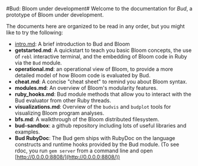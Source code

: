 #Bud: Bloom under development#
Welcome to the documentation for *Bud*, a prototype of Bloom under development.

The documents here are organized to be read in any order, but you might like to try the following:

* [intro.md](intro.md): A brief introduction to Bud and Bloom
* **getstarted.md**: A quickstart to teach you basic Bloom concepts, the use of `rebl` interactive terminal, and the embedding of Bloom code in Ruby via the `Bud` module.
* **operational.md**: an operational view of Bloom, to provide a more detailed  model of how Bloom code is evaluated by Bud.
* **cheat.md**: A concise "cheat sheet" to remind you about Bloom syntax.
* **modules.md**: An overview of Bloom's modularity features.
* **ruby_hooks.md**: Bud module methods that allow you to interact with the Bud evaluator from other Ruby threads.
* **visualizations.md**: Overview of the `budvis` and `budplot` tools for visualizing Bloom program analyses.
* **bfs.md**:  A walkthrough of the Bloom distributed filesystem.
* **bud-sandbox**: a github repository including lots of useful libraries and examples.
* **Bud RubyDoc**: The Bud gem ships with RubyDoc on the language constructs and runtime hooks provided by the Bud module.  (To see rdoc, you run `gem server` from a command line and open [http://0.0.0.0:8808/](http://0.0.0.0:8808/))